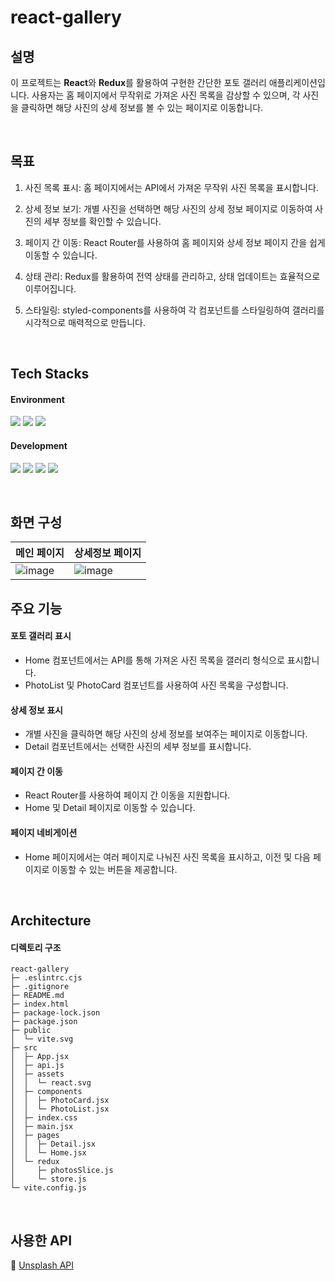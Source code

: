 # react-gallery

## 설명

이 프로젝트는 **React**와 **Redux**를 활용하여 구현한 간단한 포토 갤러리 애플리케이션입니다. 사용자는 홈 페이지에서 무작위로 가져온 사진 목록을 감상할 수 있으며, 각 사진을 클릭하면 해당 사진의 상세 정보를 볼 수 있는 페이지로 이동합니다.

&nbsp;

## 목표

1. 사진 목록 표시: 홈 페이지에서는 API에서 가져온 무작위 사진 목록을 표시합니다.

2. 상세 정보 보기: 개별 사진을 선택하면 해당 사진의 상세 정보 페이지로 이동하여 사진의 세부 정보를 확인할 수 있습니다.

3. 페이지 간 이동: React Router를 사용하여 홈 페이지와 상세 정보 페이지 간을 쉽게 이동할 수 있습니다.

4. 상태 관리: Redux를 활용하여 전역 상태를 관리하고, 상태 업데이트는 효율적으로 이루어집니다.

5. 스타일링: styled-components를 사용하여 각 컴포넌트를 스타일링하여 갤러리를 시각적으로 매력적으로 만듭니다.

&nbsp;

## Tech Stacks

#### Environment

<img src="https://img.shields.io/badge/visualstudiocode-007ACC?style=for-the-badge&logo=visualstudiocode&logoColor=white"> <img src="https://img.shields.io/badge/git-F05032?style=for-the-badge&logo=git&logoColor=white"> <img src="https://img.shields.io/badge/github-181717?style=for-the-badge&logo=github&logoColor=white">

#### Development

<img src="https://img.shields.io/badge/javascript-F7DF1E?style=for-the-badge&logo=javascript&logoColor=white">
<img src="https://img.shields.io/badge/React-20232A?style=for-the-badge&logo=React&logoColor=white"> <img src="https://img.shields.io/badge/redux-764ABC?style=for-the-badge&logo=redux&logoColor=white"> <img src="https://img.shields.io/badge/styled components-DB7093?style=for-the-badge&logo=styledcomponents&logoColor=61DAFB">

&nbsp;

## 화면 구성

|메인 페이지|상세정보 페이지|
|-------------------------|-------------------------|
|![image](https://github.com/kmseunh/react-memo/assets/105186724/3c406e84-a7e6-47f2-a170-c1daccc1b2e5)|![image](https://github.com/kmseunh/react-memo/assets/105186724/f6289aba-5a40-4407-851d-2e47b3bc614d)|

## 주요 기능

#### 포토 갤러리 표시

- Home 컴포넌트에서는 API를 통해 가져온 사진 목록을 갤러리 형식으로 표시합니다.
- PhotoList 및 PhotoCard 컴포넌트를 사용하여 사진 목록을 구성합니다.

#### 상세 정보 표시

- 개별 사진을 클릭하면 해당 사진의 상세 정보를 보여주는 페이지로 이동합니다.
- Detail 컴포넌트에서는 선택한 사진의 세부 정보를 표시합니다.

#### 페이지 간 이동

- React Router를 사용하여 페이지 간 이동을 지원합니다.
- Home 및 Detail 페이지로 이동할 수 있습니다.

#### 페이지 네비게이션

- Home 페이지에서는 여러 페이지로 나눠진 사진 목록을 표시하고, 이전 및 다음 페이지로 이동할 수 있는 버튼을 제공합니다.

&nbsp;

## Architecture

#### 디렉토리 구조

```
react-gallery
├─ .eslintrc.cjs
├─ .gitignore
├─ README.md
├─ index.html
├─ package-lock.json
├─ package.json
├─ public
│  └─ vite.svg
├─ src
│  ├─ App.jsx
│  ├─ api.js
│  ├─ assets
│  │  └─ react.svg
│  ├─ components
│  │  ├─ PhotoCard.jsx
│  │  └─ PhotoList.jsx
│  ├─ index.css
│  ├─ main.jsx
│  ├─ pages
│  │  ├─ Detail.jsx
│  │  └─ Home.jsx
│  └─ redux
│     ├─ photosSlice.js
│     └─ store.js
└─ vite.config.js
```

&nbsp;

## 사용한 API

📜 [Unsplash API](https://unsplash.com/ko)
